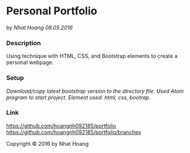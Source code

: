 # Personal Portfolio

by _Nhat Hoang 08.05.2016_

### Description

Using technique with HTML, CSS, and Bootstrap elements to create a personal webpage.

### Setup

_Download/copy latest bootstrap version to the directory file._
_Used Atom program to start project._
_Element used: html, css, bootrap._

### Link

https://github.com/hoangnh092185/portfolio
https://github.com/hoangnh092185/portfolio/branches

Copyright &copy; 2016 by Nhat Hoang
